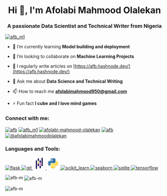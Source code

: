 <h1 align="center">Hi 👋, I'm Afolabi Mahmood Olalekan</h1>
<h3 align="center">A passionate Data Scientist and Technical Writer from Nigeria</h3>

<p align="left"> <a href="https://twitter.com/afb_m1" target="blank"><img src="https://img.shields.io/twitter/follow/afb_m1?logo=twitter&style=for-the-badge" alt="afb_m1" /></a> </p>

- 🌱 I’m currently learning **Model building and deployment**

- 👯 I’m looking to collaborate on **Machine Learning Projects**

- 📝 I regularly write articles on [https://afb.hashnode.dev/](https://afb.hashnode.dev/)

- 💬 Ask me about **Data Science and Technical Writing**

- 📫 How to reach me **afolabimahmood950@gmail.com**

- ⚡ Fun fact **I cube and I love mind games**


<h3 align="left">Connect with me:</h3>
<p align="left">
<a href="https://dev.to/afb" target="blank"><img align="center" src="https://raw.githubusercontent.com/rahuldkjain/github-profile-readme-generator/master/src/images/icons/Social/devto.svg" alt="afb" height="30" width="40" /></a>
<a href="https://twitter.com/afb_m1" target="blank"><img align="center" src="https://raw.githubusercontent.com/rahuldkjain/github-profile-readme-generator/master/src/images/icons/Social/twitter.svg" alt="afb_m1" height="30" width="40" /></a>
<a href="https://linkedin.com/in/afolabi-mahmood-olalekan" target="blank"><img align="center" src="https://raw.githubusercontent.com/rahuldkjain/github-profile-readme-generator/master/src/images/icons/Social/linked-in-alt.svg" alt="afolabi-mahmood-olalekan" height="30" width="40" /></a>
<a href="https://hashnode.com/@AFB" target="blank"><img align="center" src="https://raw.githubusercontent.com/rahuldkjain/github-profile-readme-generator/master/src/images/icons/Social/hashnode.svg" alt="afb" height="30" width="40" /></a>
<a href="https://medium.com/@afolabimahmoodolalekan" target="blank"><img align="center" src="https://raw.githubusercontent.com/rahuldkjain/github-profile-readme-generator/master/src/images/icons/Social/medium.svg" alt="@afolabimahmoodolalekan" height="30" width="40" /></a>
</p>

<h3 align="left">Languages and Tools:</h3>
<p align="left"> <a href="https://flask.palletsprojects.com/" target="_blank" rel="noreferrer"> <img src="https://www.vectorlogo.zone/logos/pocoo_flask/pocoo_flask-icon.svg" alt="flask" width="40" height="40"/> </a> <a href="https://git-scm.com/" target="_blank" rel="noreferrer"> <img src="https://www.vectorlogo.zone/logos/git-scm/git-scm-icon.svg" alt="git" width="40" height="40"/> </a> <a href="https://pandas.pydata.org/" target="_blank" rel="noreferrer"> <img src="https://raw.githubusercontent.com/devicons/devicon/2ae2a900d2f041da66e950e4d48052658d850630/icons/pandas/pandas-original.svg" alt="pandas" width="40" height="40"/> </a> <a href="https://www.python.org" target="_blank" rel="noreferrer"> <img src="https://raw.githubusercontent.com/devicons/devicon/master/icons/python/python-original.svg" alt="python" width="40" height="40"/> </a> <a href="https://scikit-learn.org/" target="_blank" rel="noreferrer"> <img src="https://upload.wikimedia.org/wikipedia/commons/0/05/Scikit_learn_logo_small.svg" alt="scikit_learn" width="40" height="40"/> </a> <a href="https://seaborn.pydata.org/" target="_blank" rel="noreferrer"> <img src="https://seaborn.pydata.org/_images/logo-mark-lightbg.svg" alt="seaborn" width="40" height="40"/> </a> <a href="https://www.sqlite.org/" target="_blank" rel="noreferrer"> <img src="https://www.vectorlogo.zone/logos/sqlite/sqlite-icon.svg" alt="sqlite" width="40" height="40"/> </a> <a href="https://www.tensorflow.org" target="_blank" rel="noreferrer"> <img src="https://www.vectorlogo.zone/logos/tensorflow/tensorflow-icon.svg" alt="tensorflow" width="40" height="40"/> </a> </p>

<p><img align="left" src="https://github-readme-stats.vercel.app/api/top-langs?username=afb-m&show_icons=true&locale=en&layout=compact" alt="afb-m" /></p>

<p>&nbsp;<img align="center" src="https://github-readme-stats.vercel.app/api?username=afb-m&show_icons=true&locale=en" alt="afb-m" /></p>

<p><img align="center" src="https://github-readme-streak-stats.herokuapp.com/?user=afb-m&" alt="afb-m" /></p>
